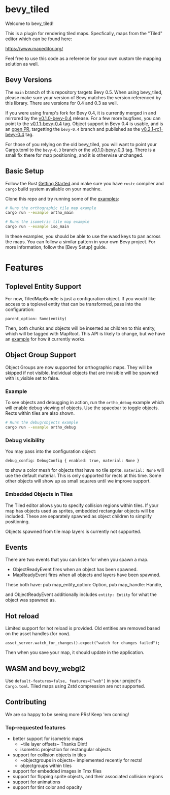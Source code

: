 # bevy_tiled

Welcome to bevy_tiled!

This is a plugin for rendering tiled maps. Specfically, maps from the "Tiled" editor which can be found here:

https://www.mapeditor.org/

Feel free to use this code as a reference for your own custom tile mapping solution as well.

## Bevy Versions

The `main` branch of this repository targets Bevy 0.5. When using bevy_tiled, please make sure your version of Bevy matches the version referenced by this library. There are versions for 0.4 and 0.3 as well.

If you were using framp's fork for Bevy 0.4, it is currently merged in and mirrored by the [v0.1.0-bevy-0.4](https://github.com/StarArawn/bevy_tiled/releases/tag/v0.1.0-bevy-0.4) release. For a few more bugfixes, you can point to the [v0.1.1-bevy-0.4](https://github.com/StarArawn/bevy_tiled/releases/tag/v0.1.1-bevy-0.4) tag. Object support in Bevy 0.4 is usable, and is an [open PR](https://github.com/StarArawn/bevy_tiled/pull/41), targetting the `bevy-0.4` branch and published as the [v0.2.1-rc1-bevy-0.4](https://github.com/StarArawn/bevy_tiled/releases/tag/v0.2.1-rc1-bevy-0.4) tag.

For those of you relying on the old bevy_tiled, you will want to point your Cargo.toml to the `bevy-0.3` branch or the [v0.1.0-bevy-0.3](https://github.com/StarArawn/bevy_tiled/releases/tag/v0.1.0-bevy-0.3) tag. There is a small fix there for map positioning, and it is otherwise unchanged.

## Basic Setup

Follow the Rust [Getting Started](https://www.rust-lang.org/learn/get-started) and make sure you have `rustc` compiler and `cargo` build system available on your machine.

Clone this repo and try running some of the [examples](/examples):

```sh
# Runs the orthographic tile map example
cargo run --example ortho_main
```

```sh
# Runs the isometric tile map example
cargo run --example iso_main
```

In these examples, you should be able to use the wasd keys to pan across the maps. You can follow a similar pattern in your own Bevy project. For more information, follow the [Bevy Setup] guide.

# Features
## Toplevel Entity Support

For now, TiledMapBundle is just a configuration object. If you would like access to a toplevel entity that can be transformed, pass into the configuration:

    parent_option: Some(entity)

Then, both chunks and objects will be inserted as children to this entity, which will be tagged with MapRoot. This API is likely to change, but we have an [example](/examples/parent_entity.rs) for how it currently works.
## Object Group Support

Object Groups are now supported for orthographic maps. They will be skipped if not visible.
Individual objects that are invisible will be spawned with is_visible set to false. 
### Example

To see objects and debugging in action, run the `ortho_debug` example which will enable debug viewing of objects.
Use the spacebar to toggle objects. Rects within tiles are also shown.

```sh
# Runs the debug/objects example
cargo run --example ortho_debug
```

### Debug visibility

You may pass into the configuration object:

    debug_config: DebugConfig { enabled: true, material: None }

to show a color mesh for objects that have no tile sprite. `material: None` will use the default material.
This is only supported for rects at this time. Some other objects will show up as small squares until we improve support.

### Embedded Objects in Tiles

The Tiled editor allows you to specify collision regions within tiles. If your map has objects used as sprites, embedded rectangular objects will be included. These are separately spawned as object children to simplify positioning. 

Objects spawned from tile map layers is currently not supported.
## Events

There are two events that you can listen for when you spawn a map.

- ObjectReadyEvent fires when an object has been spawned.
- MapReadyEvent fires when all objects and layers have been spawned.

These both have:
    pub map_entity_option: Option<Entity>,
    pub map_handle: Handle<Map>,

and ObjectReadyEvent additionally includes `entity: Entity` for what the object was spawned as.

## Hot reload

Limited support for hot reload is provided. Old entities are removed based on the asset handles (for now).

    asset_server.watch_for_changes().expect("watch for changes failed");

Then when you save your map, it should update in the application.

## WASM and bevy_webgl2

Use `default-features=false, features=["web"]` in your project's `Cargo.toml`. Tiled maps using Zstd compression are not supported.

## Contributing

We are so happy to be seeing more PRs! Keep 'em coming!
### Top-requested features

  * better support for isometric maps
    * ~tile layer offsets~ Thanks Dint!
    * isometric projection for rectangular objects
  * support for collision objects in tiles
    * ~objectgroups in objects~ implemented recently for rects!
    * objectgroups within tiles
  * support for embedded images in Tmx files
  * support for flipping sprite objects, and their associated collision regions
  * support for animations
  * support for tint color and opacity

